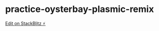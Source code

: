 # practice-oysterbay-plasmic-remix

[Edit on StackBlitz ⚡️](https://stackblitz.com/edit/node-n3v7du)